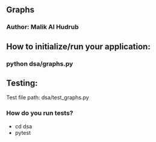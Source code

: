## Graphs
### Author: Malik Al Hudrub
## How to initialize/run your application:
### python dsa/graphs.py
## Testing:
Test file path:
dsa/test_graphs.py
### How do you run tests?
+ cd dsa
+ pytest

